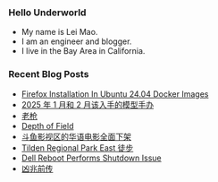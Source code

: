 ### Hello Underworld

- My name is Lei Mao.
- I am an engineer and blogger.
- I live in the Bay Area in California.


### Recent Blog Posts

<!-- BLOG-POST-LIST:START -->
- [Firefox Installation In Ubuntu 24.04 Docker Images](https://leimao.github.io/blog/Ubuntu-2404-Docker-Firefox-Installation/)
- [2025 年 1 月和 2 月该入手的模型手办](https://leimao.github.io/essay/2025%E5%B9%B41%E6%9C%88%E5%92%8C2%E6%9C%88%E8%AF%A5%E5%85%A5%E6%89%8B%E7%9A%84%E6%A8%A1%E5%9E%8B%E6%89%8B%E5%8A%9E/)
- [老枪](https://leimao.github.io/essay/%E8%80%81%E6%9E%AA-A-Long-Shot-2023/)
- [Depth of Field](https://leimao.github.io/blog/Depth-of-Field/)
- [斗鱼影视区的华语电影全面下架](https://leimao.github.io/essay/%E6%96%97%E9%B1%BC%E5%BD%B1%E8%A7%86%E5%8C%BA%E7%9A%84%E5%8D%8E%E8%AF%AD%E7%94%B5%E5%BD%B1%E5%85%A8%E9%9D%A2%E4%B8%8B%E6%9E%B6/)
- [Tilden Regional Park East 徒步](https://leimao.github.io/life/Tilden-Regional-Park-East/)
- [Dell Reboot Performs Shutdown Issue](https://leimao.github.io/blog/Dell-Reboot-Performs-Shutdown-Issue/)
- [凶兆前传](https://leimao.github.io/essay/The-First-Omen-2024/)
<!-- BLOG-POST-LIST:END -->
